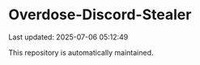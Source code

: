 # Overdose-Discord-Stealer

Last updated: 2025-07-06 05:12:49

This repository is automatically maintained.
